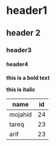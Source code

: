 # header1
## header 2
### header3
#### header4
**this is a bold text**

__this is italic__


|name |  id|
|----------|------|
|mojahid|24|
| tareq | 23|
|arif | 23|

